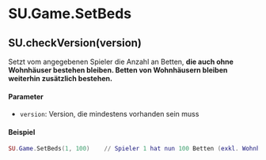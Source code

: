 # SU.Game.SetBeds

## SU.checkVersion(version)

Setzt vom angegebenen Spieler die Anzahl an Betten, **die auch ohne Wohnhäuser bestehen bleiben. Betten von Wohnhäusern bleiben weiterhin zusätzlich bestehen.**

#### Parameter

* `version`: Version, die mindestens vorhanden sein muss

#### Beispiel

```lua
SU.Game.SetBeds(1, 100)    // Spieler 1 hat nun 100 Betten (exkl. Wohnhäusern)
```
